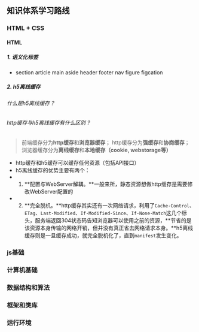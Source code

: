 ## 知识体系学习路线

### HTML + CSS

#### HTML

##### 1.  语义化标签

* section article main aside header footer nav figure figcation

##### 2.  h5离线缓存

###### 什么是h5离线缓存？

###### http缓存与h5离线缓存有什么区别？
> 前端缓存分为**http缓存**和**浏览器缓存**；
> http缓存分为**强缓存**和**协商缓存**；
> 浏览器缓存分为**离线缓存**和**本地缓存（cookie, webstorage等）**

* http缓存和h5缓存可以缓存任何资源（包括API接口）
* h5离线缓存的优势主要有两个：
* 1. **配置与WebServer解耦。**一般来所，静态资源想做http缓存是需要修改WebServer配置的
* 2. **完全脱机。**http缓存其实还有一次网络请求，利用了`Cache-Control`、`ETag`、`Last-Modified`、`If-Modified-Since`、`If-None-Match`这几个标头，服务端返回304状态码告知浏览器可以使用之前的资源，**节省的是该资源本身传输的网络开销，但并没有真正省去网络请求本身。**h5离线缓存则是一旦缓存成功，就完全脱机化了，直到`manifest`发生变化。

### js基础
### 计算机基础
### 数据结构和算法
### 框架和类库
### 运行环境

